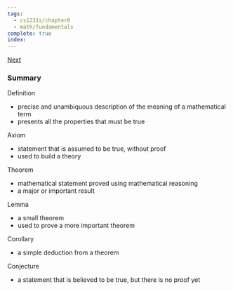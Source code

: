 ```yaml
---
tags:
  - cs1231s/chapter0
  - math/fundamentals
complete: true
index:
---
```

[Next](/labyrinth/notes/math/cs1231s/propositions)

### Summary
Definition
- precise and unambiquous description of the meaning of a mathematical term
- presents all the properties that must be true

Axiom
- statement that is assumed to be true, without proof
- used to build a theory

Theorem
- mathematical statement proved using mathematical reasoning
- a major or important result

Lemma
- a small theorem
- used to prove a more important theorem

Corollary
- a simple deduction from a theorem

Conjecture
- a statement that is believed to be true, but there is no proof yet